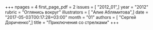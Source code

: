+++
npages = 4
first_page_pdf = 2
issues = [ "2012_01",]
year = "2012"
rubric = "Оглянись вокруг"
illustrators = [ "Алие Аблямитова",]
date = "2017-05-03T00:17:28+03:00"
month = "01"
authors = [ "Сергей Дориченко",]
title = "Приключения со стрелками"
+++
